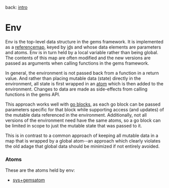 back: [intro](../intro.md#Basics)

# Env

Env is the top-level data structure in the gems framework. It is implemented as a [referencemap](referencemap.md), keyed by [id](id.md)s and whose data elements are parameters and atoms. Env is in turn held by a local variable rather than being global. The contents of this map are often modified and the new versions are passed as arguments when calling functions in the gems framework. 

In general, the environment is not passed back from a function in a return value. And rather than placing mutable data (state) directly in the environment, all state is first wrapped in an [atom](atom.md) which is then added to the environment. Changes to data are made as side-effects from calling functions in the gems API.

This approach works well with [go blocks](goblocks.md), as each go block can be passed parameters specific for that block while supporting access (and updates) of the mutable data referenced in the environment. Additionally, not all versions of the environment need have the same atoms, so a go block can be limited in scope to just the mutable state that was passed to it.

This is in contrast to a common approach of keeping all mutable data in a map that is wrapped by a global atom--an approach which clearly violates the old adage that global data should be minimized if not entirely avoided.

### Atoms

These are the atoms held by env:

- [sys+gemsatom](../atoms/sys+gemsatom.md)
